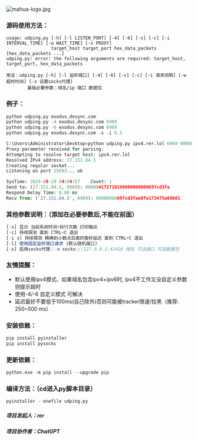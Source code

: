 ![mahua-logo.jpg](https://github.com/game-turn-over-skill-group/udping/blob/main/img/双叶杏子慵懒躺着人生只要躺着就很幸福了随意剪裁1-360缩放72%25今天也是元气满满的一天安逸的很累了.ico)

### 源码使用方法：
```
usage: udping.py [-h] [-l LISTEN_PORT] [-4] [-6] [-s] [-c] [-i INTERVAL_TIME] [-w WAIT_TIME] [-x PROXY]
                 target_host target_port hex_data_packets [hex_data_packets ...]
udping.py: error: the following arguments are required: target_host, target_port, hex_data_packets

用法：udping.py [-h] [-l 监听端口] [-4] [-6] [-s] [-c] [-i 请求间隔] [-w 超时时间] [-x 设置socks代理]
		基础必要参数：域名/ip 端口 数据包
```

### 例子：
```python
python udping.py exodus.desync.com
python udping.py -4 exodus.desync.com 6969
python udping.py -6 exodus.desync.com 6969
python udping.py exodus.desync.com -s -i 0.5

C:\Users\Administrator\Desktop>python udping.py ipv4.rer.lol 6969 000004172710198000000000697CD3FA -s
Proxy parameter received for parsing:
Attempting to resolve target host: ipv4.rer.lol
Resolved IPv4 address: 27.151.84.5
Creating regular socket...
Listening on port 25693... ok

SysTime: 2024-08-29 04:04:57    Count: 1
Send to: (27.151.84.5, 6969): 000004172710198000000000697cd3fa
Respond Delay Time: 0.00 ms
Recv from: ('27.151.84.5', 6969): 00000000697cd3fae0fe173475a68b01
```

### 其他参数说明：（添加在必要参数后,不能在前面）
```javascript
[-s] 显示 当前系统时间+执行次数 打印输出
[-c] 持续探测 直到 CTRL+C 退出
[-i s] 持续探测 精确到小数点后面的毫秒延迟 直到 CTRL+C 退出
[-l] 使用固定监听端口请求 (默认随机端口)
[-x] 启用socks代理：-x socks://127.0.0.1:42416 域名 可选端口 可选数据包
```


### 友情提醒：
* 默认使用ipv4模式、如果域名包含ipv4+ipv6时, ipv4不工作又没自定义参数 则提示超时
* 使用-4/-6 自定义模式 可解决
* 延迟最好不要低于100ms(自己除外)否则可能被tracker限速/拉黑（推荐: 250~500 ms）


### 安装依赖：
```python
pip install pyinstaller
pip install pysocks
```

### 更新依赖：
```python
python.exe -m pip install --upgrade pip
```

### 编译方法：（cd进入py脚本目录）
```python
pyinstaller --onefile udping.py
```



##### 项目发起人：rer
##### 项目协作者：ChatGPT

